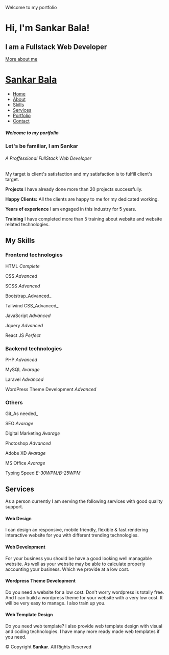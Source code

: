   Welcome to my portfolio                

Hi, I'm Sankar Bala!
====================

I am a Fullstack Web Developer
------------------------------

[More about me](https://sankarbala.github.io/portfolio/)

[Sankar Bala](https://sankarbala.github.io/portfolio/)
================

*   [Home](https://sankarbala.github.io/portfolio/#hero)
*   [About](https://sankarbala.github.io/portfolio/#about)
*   [Skills](https://sankarbala.github.io/portfolio/#skills)
*   [Services](https://sankarbala.github.io/portfolio/#services)
*   [Portfolio](https://sankarbala.github.io/portfolio/#portfolio)
*   [Contact](https://sankarbala.github.io/portfolio/#contact)

##### Welcome to my portfolio

### Let's be familiar, I am Sankar

###### A Proffessional FullStack Web Developer

My target is client's satisfaction and my satisfaction is to fulfill client's target.

**Projects** I have already done more than 20 projects successfully.

**Happy Clients:** All the clients are happy to me for my dedicated working.

**Years of experience** I am engaged in this industry for 5 years.

**Training** I have completed more than 5 training about website and website related technologies.

My Skills
---------

### Frontend technologies

HTML _Complete_

CSS _Advanced_

SCSS _Advanced_

Bootstrap_Advanced_

Tailwind CSS_Advanced_

JavaScript _Advanced_

Jquery _Advanced_

React JS _Perfect_

### Backend technologies

PHP _Advanced_

MySQL _Avarage_

Laravel _Advanced_

WordPress Theme Development _Advanced_

### Others

Git_As needed_

SEO _Avarage_

Digital Marketing _Avarage_

Photoshop _Advanced_

Adobe XD _Avarage_

MS Office _Avarage_

Typing Speed _E-30WPM/B-25WPM_

Services
--------

As a person currently I am serving the following services with good quality support.

#### Web Design

I can design an responsive, mobile friendly, flexible & fast rendering interactive website for you with different trending technologies.

#### Web Development

For your business you should be have a good looking well managable website. As well as your website may be able to calculate properly accounting your business. Which we provide at a low cost.

#### Wordpress Theme Development

Do you need a website for a low cost. Don't worry wordpress is totally free. And I can build a wordpress theme for your website with a very low cost. It will be very easy to manage. I also train up you.

#### Web Template Design

Do you need web template? I also provide web template design with visual and coding technologies. I have many more ready made web templates if you need.


© Copyright **Sankar**. All Rights Reserved
